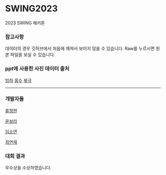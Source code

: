 # SWING2023
2023 SWING 해커톤

### 참고사항
데이터의 경우 깃허브에서 처음에 깨져서 보이지 않을 수 있습니다. Raw를 누르시면 원본 파일을 보실 수 있습니다.

### ppt에 사용한 사진 데이터 출처
[빙하](https://www.newspenguin.com/news/articleView.html?idxno=24)
[홍수](https://www.yna.co.kr/view/PYH20190503026100340)
[북극](insight.co.kr)

--- 
### 개발자들
[류정현](https://github.com/JungHyun-Ryoo)

[윤보라](https://github.com/b0tahallo)

[임소연](https://github.com/sso-yeon)

[최연재](https://github.com/yeonjae02)

### 대회 결과
우수상을 수상하였습니다.
